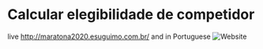 # Calcular elegibilidade de competidor

live http://maratona2020.esuguimo.com.br/ and in Portuguese
![Website](https://img.shields.io/website?url=http%3A%2F%2Fmaratona2020.esuguimo.com.br)
